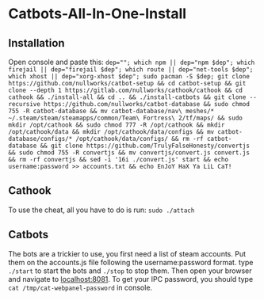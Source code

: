 # Catbots-All-In-One-Install
## Installation
Open console and paste this:
```dep=""; which npm || dep="npm $dep"; which firejail || dep="firejail $dep"; which route || dep="net-tools $dep"; which xhost || dep="xorg-xhost $dep"; sudo pacman -S $dep; git clone https://github.com/nullworks/catbot-setup && cd catbot-setup && git clone --depth 1 https://gitlab.com/nullworks/cathook/cathook && cd cathook && ./install-all && cd .. && ./install-catbots && git clone --recursive https://github.com/nullworks/catbot-database && sudo chmod 755 -R catbot-database && mv catbot-database/nav\ meshes/* ~/.steam/steam/steamapps/common/Team\ Fortress\ 2/tf/maps/ && sudo mkdir /opt/cathook && sudo chmod 777 -R /opt/cathook && mkdir /opt/cathook/data && mkdir /opt/cathook/data/configs && mv catbot-database/configs/* /opt/cathook/data/configs/ && rm -rf catbot-database && git clone https://github.com/TrulyFalseHonesty/convertjs && sudo chmod 755 -R convertjs && mv convertjs/convert.js convert.js && rm -rf convertjs && sed -i '16i ./convert.js' start && echo username:password >> accounts.txt && echo EnJoY HaX Ya LiL CaT!```
## Cathook
To use the cheat, all you have to do is run:
```sudo ./attach```
## Catbots
The bots are a trickier to use, you first need a list of steam accounts.
Put them on the accounts.js file following the username:password format.
type ```./start``` to start the bots and ```./stop``` to stop them.
Then open your browser and navigate to [localhost:8081](http://localhost:8081).
To get your IPC password, you should type ```cat /tmp/cat-webpanel-password``` in console.
